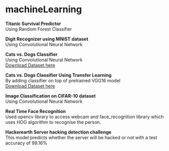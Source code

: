 # machineLearning


<b>Titanic Survival Predictor</b><br>
Using Random Forest Classifier

<b>Digit Recognizer using MNIST dataset</b><br>
Using Convolutional Neural Network

<b>Cats vs. Dogs Classifier</b><br>
Using Convolutional Neural Network<br>
<a href="https://www.kaggle.com/c/dogs-vs-cats/data">Download Dataset here</a>

<b>Cats vs. Dogs Classifier Using Transfer Learning</b><br>
By adding classifier on top of pretrained VGG16 model<br>
<a href="https://www.kaggle.com/c/dogs-vs-cats/data">Download Dataset here</a>

<b>Image Classification on CIFAR-10 dataset</b><br>
Using Convolutional Neural Network<br>

<b>Real Time Face Recognition</b><br>
Used opencv library to access webcam and face_recognition library which uses HOG algorithm to recognise the person.<br>

<b>Hackerearth Server hacking detection challenge</b><br>
This model predicts whether the server will be hacked or not with a test accuracy of 99.16%<br>
